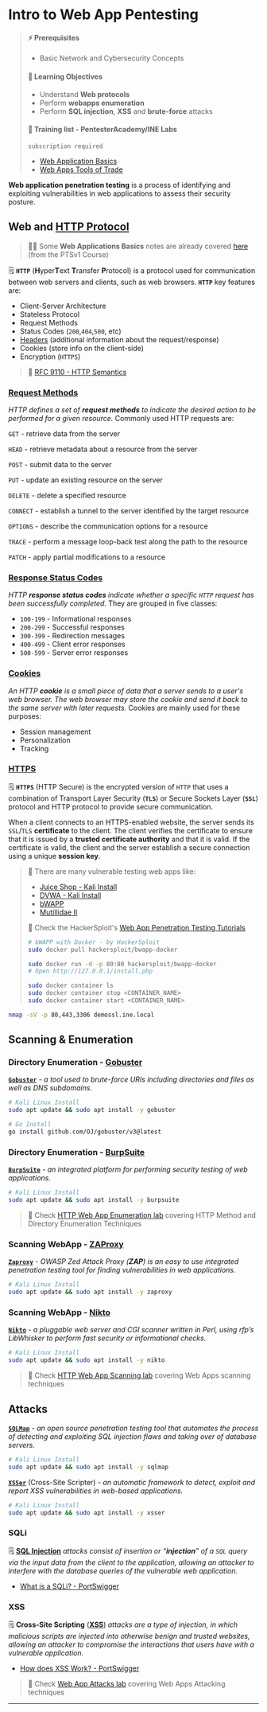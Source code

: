 # Intro to Web App Pentesting

> #### ⚡ Prerequisites
>
> * Basic Network and Cybersecurity Concepts
>
> #### 📕 Learning Objectives
>
> * Understand **Web protocols**
> * Perform **webapps enumeration**
> * Perform **SQL injection**, **XSS** and **brute-force** attacks
>
> #### 🔬 Training list - PentesterAcademy/INE Labs
>
> `subscription required`
>
> - [Web Application Basics](https://attackdefense.com/listing?labtype=webapp-web-app-basics&subtype=webapp-web-app-basics-getting-started)
> - [Web Apps Tools of Trade](https://attackdefense.com/listing?labtype=webapp-tools-of-trade&subtype=webapp-tools-of-trade-getting-started)

**Web application penetration testing** is a process of identifying and exploiting vulnerabilities in web applications to assess their security posture.

## Web and [HTTP Protocol](https://developer.mozilla.org/en-US/docs/Web/HTTP)

> 🔗📝 Some **Web Applications Basics** notes are already covered [here](../penetration-testing-prerequisites/web-applications.md) (from the PTSv1 Course)

🗒️ **`HTTP`** (**H**yper**T**ext **T**ransfer **P**rotocol) is a protocol used for communication between web servers and clients, such as web browsers. **`HTTP`** key features are:

- Client-Server Architecture
- Stateless Protocol
- Request Methods
- Status Codes (`200`,`404`,`500`, etc)
- [Headers](https://developer.mozilla.org/en-US/docs/Web/HTTP/Headers) (additional information about the request/response)
- Cookies (store info on the client-side)
- Encryption (`HTTPS`)

> 📌 [RFC 9110 - HTTP Semantics](https://httpwg.org/specs/rfc9110.html)

### [Request Methods](https://developer.mozilla.org/en-US/docs/Web/HTTP/Methods)

*HTTP defines a set of **request methods** to indicate the desired action to be performed for a given resource.* Commonly used HTTP requests are:

`GET` - retrieve data from the server

`HEAD` - retrieve metadata about a resource from the server

`POST` - submit data to the server

`PUT` - update an existing resource on the server

`DELETE` - delete a specified resource

`CONNECT` - establish a tunnel to the server identified by the target resource

`OPTIONS` - describe the communication options for a resource

`TRACE` - perform a message loop-back test along the path to the resource

`PATCH` - apply partial modifications to a resource

### [Response Status Codes](https://developer.mozilla.org/en-US/docs/Web/HTTP/Status)

*HTTP **response status codes** indicate whether a specific `HTTP` request has been successfully completed.* They are grouped in five classes:

- `100-199` - Informational responses
- `200-299` - Successful responses
- `300-399` - Redirection messages
- `400-499` - Client error responses
- `500-599` - Server error responses

### [Cookies](https://developer.mozilla.org/en-US/docs/Web/HTTP/Cookies)

*An HTTP **cookie** is a small piece of data that a server sends to a user's web browser. The web browser may store the cookie and send it back to the same server with later requests.* Cookies are mainly used for these purposes:

- Session management
- Personalization
- Tracking

### [HTTPS](https://developer.mozilla.org/en-US/docs/Glossary/HTTPS)

🗒️ **`HTTPS`** (HTTP Secure) is the encrypted version of `HTTP` that uses a combination of Transport Layer Security (**`TLS`**) or Secure Sockets Layer (**`SSL`**) protocol and HTTP protocol to provide secure communication.

When a client connects to an HTTPS-enabled website, the server sends its `SSL`/`TLS` **certificate** to the client. The client verifies the certificate to ensure that it is issued by a **trusted certificate authority** and that it is valid. If the certificate is valid, the client and the server establish a secure connection using a unique **session key**.

> 🔬 There are many vulnerable testing web apps like:
>
> - [Juice Shop - Kali Install](https://www.kali.org/tools/juice-shop/)
> - [DVWA - Kali Install](https://www.kali.org/tools/dvwa/)
> - [bWAPP](http://www.itsecgames.com/)
> - [Mutillidae II](https://github.com/webpwnized/mutillidae)
>
> 📝 Check the HackerSploit's [Web App Penetration Testing Tutorials](https://www.youtube.com/playlist?list=PLBf0hzazHTGO3EpGAs718LvLsiMIv9dSC)
>
> ```bash
> # bWAPP with Docker - by HackerSploit
> sudo docker pull hackersploit/bwapp-docker
> 
> sudo docker run -d -p 80:80 hackersploit/bwapp-docker
> # Open http://127.0.0.1/install.php
> 
> sudo docker container ls
> sudo docker container stop <CONTAINER_NAME>
> sudo docker container start <CONTAINER_NAME>
> ```

```bash
nmap -sV -p 80,443,3306 demossl.ine.local
```

## Scanning & Enumeration

### Directory Enumeration - [Gobuster](https://github.com/OJ/gobuster)

[**`Gobuster`**](https://www.kali.org/tools/gobuster/) - *a tool used to brute-force URIs including directories and files as well as DNS subdomains.*

```bash
# Kali Linux Install
sudo apt update && sudo apt install -y gobuster

# Go Install
go install github.com/OJ/gobuster/v3@latest
```

### Directory Enumeration - [BurpSuite](https://portswigger.net/burp/documentation/desktop)

[**`BurpSuite`**](https://www.kali.org/tools/burpsuite/) - *an integrated platform for performing security testing of web applications.*

```bash
# Kali Linux Install
sudo apt update && sudo apt install -y burpsuite
```

> 🔬 Check [HTTP Web App Enumeration lab](1-webapp-http/method-enum.md) covering HTTP Method and Directory Enumeration Techniques

### Scanning WebApp - [ZAProxy](https://www.zaproxy.org/)

[**`Zaproxy`**](https://www.kali.org/tools/zaproxy/) - *OWASP Zed Attack Proxy (**ZAP**) is an easy to use integrated penetration testing tool for finding vulnerabilities in web applications.*

```bash
# Kali Linux Install
sudo apt update && sudo apt install -y zaproxy
```

### Scanning WebApp - [Nikto](https://github.com/sullo/nikto)

[**`Nikto`**](https://www.kali.org/tools/nikto/) - *a pluggable web server and CGI scanner written in Perl, using rfp’s LibWhisker to perform fast security or informational checks.*

```bash
# Kali Linux Install
sudo apt update && sudo apt install -y nikto
```

> 🔬 Check [HTTP Web App Scanning lab](1-webapp-http/webapp-sca) covering Web Apps scanning techniques
>

## Attacks

[**`SQLMap`**](https://www.kali.org/tools/sqlmap/) - *an open source penetration testing tool that automates the process of detecting and exploiting SQL injection flaws and taking over of database servers.*

```bash
# Kali Linux Install
sudo apt update && sudo apt install -y sqlmap
```

[**`XSSer`**](https://www.kali.org/tools/xsser/) (Cross-Site Scripter) - *an automatic framework to detect, exploit and report XSS vulnerabilities in web-based applications.*

```bash
# Kali Linux Install
sudo apt update && sudo apt install -y xsser
```

### SQLi

🗒️ [**SQL Injection**](https://owasp.org/www-community/attacks/SQL_Injection) *attacks consist of insertion or “**injection**” of a `SQL` query via the input data from the client to the application, allowing an attacker to interfere with the database queries of the vulnerable web application.*

- [What is a SQLi? - PortSwigger](https://portswigger.net/web-security/sql-injection)

### XSS

🗒️ **Cross-Site Scripting** ([**XSS**](https://owasp.org/www-community/attacks/xss/#)) *attacks are a type of injection, in which malicious scripts are injected into otherwise benign and trusted websites, allowing an attacker to compromise the interactions that users have with a vulnerable application.*

- [How does XSS Work? - PortSwigger](https://portswigger.net/web-security/cross-site-scripting)

> 🔬 Check [Web App Attacks lab](1-webapp-http/webapp-attacks.md) covering Web Apps Attacking techniques

------

